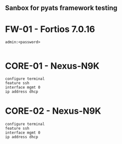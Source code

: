 ## Sanbox for pyats framework testing

# FW-01 - Fortios 7.0.16
```
admin:<password>


```

# CORE-01 - Nexus-N9K
```
configure terminal
feature ssh
interface mgmt 0
ip address dhcp
```

# CORE-02 - Nexus-N9K
```
configure terminal
feature ssh
interface mgmt 0
ip address dhcp
```
